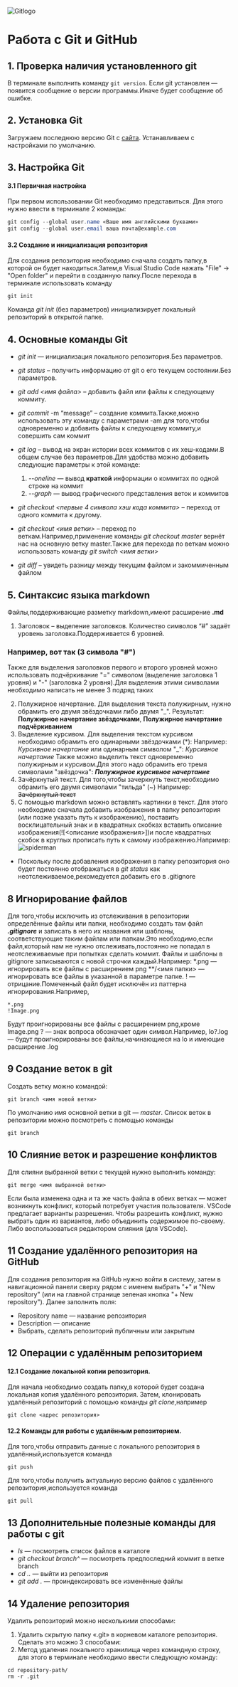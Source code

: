 ![Gitlogo](/logo.png)
# Работа с Git и GitHub
## 1. Проверка наличия установленного git
В терминале выполнить команду `git version`.
Если git установлен — появится сообщение о версии программы.Иначе будет сообщение об ошибке.
## 2. Установка Git
Загружаем последнюю версию Git с [сайта](https://git-scm.com/downloads). Устанавливаем с настройками по умолчанию.
## 3. Настройка Git

#### 3.1 Первичная настройка

При первом использовании Git необходимо представиться.
Для этого нужно ввести в терминале 2 команды:
```C#
git config --global user.name «Ваше имя английскими буквами»
git config --global user.email ваша почта@example.com
```

#### 3.2 Создание и инициализация репозитория
Для создания репозитория необходимо сначала создать папку,в которой он будет находиться.Затем,в Visual Studio Code нажать "File" -> "Open folder" и перейти в созданную папку.После перехода в терминале использовать команду 
```
git init
```
Команда *git init* (без параметров) инициализирует локальный репозиторий в открытой папке.

## 4. Основные команды Git

* *git init* —  инициализация локального репозитория.Без параметров.
* *git status* – получить информацию от git о его текущем состоянии.Без параметров.
* *git add <имя файла>* – добавить файл или файлы к следующему коммиту.
* *git commit* -m “message” – создание коммита.Также,можно использовать эту команду с параметрами -am для того,чтобы одновременно и добавить файлы к следующему коммиту,и совершить сам коммит
* *git log* – вывод на экран истории всех коммитов с их хеш-кодами.В общем случае без параметров.Для удобства можно добавить следующие параметры к этой команде:
    
    1. *--oneline* — вывод **краткой** информации о коммитах по одной строке на коммит
    2. *--graph* — вывод графического представления веток и коммитов

* *git checkout <первые 4 символа хэш кода коммита>* – переход от одного коммита к другому.
* *git checkout <имя ветки>* – переход по веткам.Например,применение команды *git checkout master* вернёт нас на основную ветку master.Также для перехода по веткам можно использовать команду *git switch <имя ветки>*
* *git diff* – увидеть разницу между текущим файлом и закоммиченным файлом

## 5. Синтаксис языка markdown

Файлы,поддерживающие разметку markdown,имеют расширение **.md**

1. Заголовок – выделение заголовков. Количество символов “#” задаёт уровень заголовка.Поддерживается 6 уровней.

### Например, вот так (3 символа "#")

Также для выделения заголовков первого и второго уровней можно использовать подчёркивание "=" символом (выделение заголовка 1 уровня) и "-" (заголовка 2 уровня).Для выделения этими символами необходимо написать не менее 3 подряд таких

2. Полужирное начертание. Для выделения текста полужирным, нужно обрамить его двумя звёздочками либо двумя "_". Результат: **Полужирное начертание звёздочками**, __Полужирное начертание подчёркиванием__
3. Выделение курсивом. Для выделения текстом курсивом необходимо обрамить его одинарными звёздочками (*):
 Например: *Курсивное начертание* или одинарным символом "_": _Курсивное начертание_
 Также можно выделить текст одновременно полужирным и курсивом.Для этого надо обрамить его тремя символами "звёздочка":
 ***Полужирное курсивное начертание***
4. Зачёркнутый текст. Для того,чтобы зачеркнуть текст,необходимо обрамить его двумя символами "тильда" (~) Например: ~~Зачёркнутый текст~~
5. С помощью markdown можно вставлять картинки в текст. Для этого необходимо сначала добавить изображения в папку репозитория (или позже указать путь к изображению), поставить восклицательный знак и в квадратных скобках вставить описание изображения(![<описание изображения>])и после квадратных скобок в круглых прописать путь к самому изображению.Например:
![spiderman](/Spider-meme.JPG)
* Поскольку после добавления изображения в папку репозитория оно будет постоянно отображаться в *git status* как неотслеживаемое,рекомедуется добавить его в .gitignore

## 8 Игнорирование файлов
Для того,чтобы исключить из отслеживания в репозитории определённые файлы или папки, необходимо создать там файл ***.gitignore*** и записать в него их названия или шаблоны, соответствующие таким файлам или папкам.Это необходимо,если файл,который нам не нужно отслеживать,постоянно не попадал в неотслеживаемые при попытках сделать коммит.
Файлы и шаблоны в gitignore записываются с новой строчки каждый.Например:
*.png — игнорировать все файлы с расширением png
**/<имя папки> — игнорировать все файлы в указанной в параметре папке.
! — отрицание.Помеченный файл будет исключён из паттерна игнорирования.Например,
```
*.png 
!Image.png 
```
Будут проигнорированы все файлы с расширением png,кроме Image.png
? — знак вопроса обозначает один символ.Например,
lo?.log — будут проигнорированы все файлы,начинающиеся на lo и имеющие расширение .log


## 9 Создание веток в git
Создать ветку можно командой: 
```
git branch <имя новой ветки>
```
По умолчанию имя основной ветки в git — *master*.
Список веток в репозитории можно посмотреть с помощью команды 
```
git branch
```

## 10 Слияние веток и разрешение конфликтов
Для слияни выбранной ветки с текущей нужно выполнить команду:
```
git merge <имя выбранной ветки>
```
Если была изменена одна и та же часть файла в обеих ветках — может возникнуть конфликт, который потребует участия пользователя. VSCode предлагает варианты разрешения. Чтобы разрешить конфликт, нужно выбрать один из вариантов, либо объединить содержимое по-своему. Либо воспользоваться редактором слияния (для VSCode).

## 11 Создание удалённого репозитория на GitHub

Для создания репозитория на GitHub нужно войти в систему, затем в навигационной панели сверху рядом с именем выбрать "+" и "New repository" (или на главной
странице зеленая кнопка "+ New repository"). Далее заполнить поля:
*  Repository name — название репозитория
*  Description — описание 
*  Выбрать, сделать репозиторий публичным или закрытым

## 12 Операции с удалённым репозиторием

#### 12.1 Создание локальной копии репозитория.
Для начала необходимо создать папку,в которой будет создана локальная копия удалённого репозитория.
Затем, клонировать удалённый репозиторий с помощью команды *git clone*,например
```
git clone <адрес репозитория>
```
#### 12.2 Команды для работы с удалённым репозиторием.
Для того,чтобы отправить данные с локального репозитория в удалённый,используется команда 
```
git push
```
Для того,чтобы получить актуальную версию файлов с удалённого репозитория,используется команда 
```
git pull
```
## 13 Дополнительные полезные команды для работы с git

* *ls* — посмотреть список файлов в каталоге
* *git checkout branch^* — посмотреть предпоследний коммит в ветке branch
* *cd ..* — выйти из репозитория
* *git add .* — проиндексировать все изменённые файлы

## 14 Удаление репозитория

Удалить репозиторий можно несколькими способами:
1. Удалить скрытую папку «.git» в корневом каталоге репозитория. Сделать это можно 3 способами:
2. Метод удаления локального хранилища через командную строку, для этого в терминале необходимо ввести следующую команду:
```
cd repository-path/
rm -r .git
```